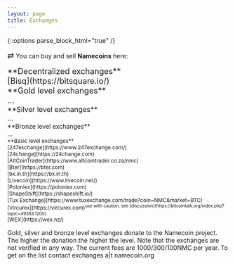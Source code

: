 ```yaml
---
layout: page
title: Exchanges
---
```


{::options parse_block_html="true" /}

<span style="font-size:130%;">&#8644;</span> You can buy and sell **Namecoins** here:

<span id="decentralized-exchanges" style="font-size:130%;">
**Decentralized exchanges**<br>
[Bisq](https://bitsquare.io/)<br>
</span>

<span style="font-size:130%;">
**Gold level exchanges**<br>
...<br>
</span>

<span style="font-size:115%;">
**Silver level exchanges**<br>
...<br>
</span>

<span style="font-size:100%;">
**Bronze level exchanges**<br>
...<br>
</span>

<span style="font-size:85%;">
**Basic level exchanges**<br>
[247exchange](https://www.247exchange.com/)<br>
[24change](https://24change.com)<br>
[AltCoinTrader](https://www.altcointrader.co.za/nmc)<br>
[Bter](https://bter.com)<br>
[bx.in.th](https://bx.in.th)<br>
[Livecoin](https://www.livecoin.net/)<br>
[Poloniex](https://poloniex.com)<br>
[ShapeShift](https://shapeshift.io/)<br>
[Tux Exchange](https://www.tuxexchange.com/trade?coin=NMC&market=BTC)<br>
[Vircurex](https://vircurex.com)<sup>use with caution, see [discussion](https://bitcointalk.org/index.php?topic=49383.1200)</sup><br>
[WEX](https://wex.nz/)<br>
</span>

Gold, silver and bronze level exchanges donate to the Namecoin project. The higher the donation the higher the level. Note that the exchanges are not verified in any way.
The current fees are 1000/300/100NMC per year. To get on the list contact exchanges a|t namecoin.org
